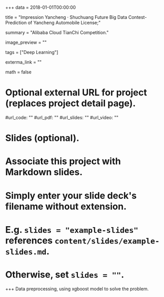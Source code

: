 +++
data = 2018-01-01T00:00:00

title = "Impression Yancheng · Shuchuang Future Big Data Contest-Prediction of Yancheng Automobile License;"

summary = "Alibaba Cloud TianChi Competition."

image_preview = ""

tags = ["Deep Learning"]

exterma_link = ""

math = false

# Optional external URL for project (replaces project detail page).

#url_code: ""
#url_pdf: ""
#url_slides: ""
#url_video: ""

# Slides (optional).
#   Associate this project with Markdown slides.
#   Simply enter your slide deck's filename without extension.
#   E.g. `slides = "example-slides"` references `content/slides/example-slides.md`.
#   Otherwise, set `slides = ""`.

+++
Data preprocessing, using xgboost model to solve the problem.
